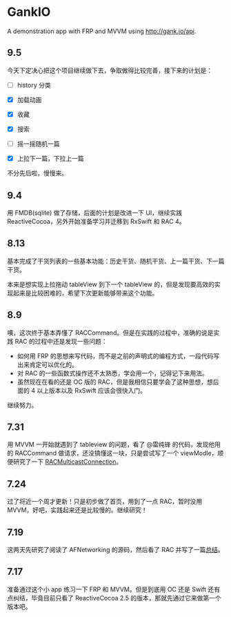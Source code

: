 # GankIO
A demonstration app with FRP and MVVM using http://gank.io/api.

## 9.5

今天下定决心把这个项目继续做下去，争取做得比较完善，接下来的计划是：

- [ ] history 分类

- [x] 加载动画

- [x] 收藏

- [x] 搜索

- [ ] 摇一摇随机一篇

- [x] 上拉下一篇，下拉上一篇

不分先后啦，慢慢来。

## 9.4

用 FMDB(sqlite) 做了存储，后面的计划是改进一下 UI，继续实践 ReactiveCocoa，另外开始准备学习并迁移到 RxSwift 和 RAC 4。

## 8.13

基本完成了干货列表的一些基本功能：历史干货、随机干货、上一篇干货、下一篇干货。

本来是想实现上拉拖动 tableView 到下一个 tableView 的，但是发现要高效的实现起来是比较困难的，希望下次更新能够带来这个功能。

## 8.9

噢，这次终于基本弄懂了 RACCommand。但是在实践的过程中，准确的说是实践 RAC 的过程中还是发现一些问题：

- 如何用 FRP 的思想来写代码，而不是之前的声明式的编程方式，一段代码写出来肯定可以优化的。
- 对 RAC 的一些函数式操作还不太熟悉，学会用一个，记得记下来用法。
- 虽然现在在看的还是 OC 版的 RAC，但是我相信只要学会了这种思想，想后面的 4 以上版本以及 RxSwift 应该会很快入门。

继续努力。

## 7.31

用 MVVM 一开始就遇到了 tableview 的问题，看了 @雷纯锋 的代码，发现他用的 RACCommand 做请求，还没搞懂这一块，只是尝试写了一个 viewModle，顺便研究了一下 [RACMulticastConnection](http://www.jianshu.com/p/ad91314ccf66)。

## 7.24

过了将近一个周才更新！只是初步做了首页，用到了一点 RAC，暂时没用 MVVM，好吧，实践起来还是比较慢的。继续研究！

## 7.19

这两天先研究了阅读了 AFNetworking 的源码，然后看了 RAC 并写了一篇[总结](http://www.jianshu.com/p/678ca949f902)。
## 7.17 
准备通过这个小 app 练习一下 FRP 和 MVVM。但是到底用 OC 还是 Swift 还有点纠结，毕竟目前只看了 ReactiveCocoa 2.5 的版本，那就先通过它来做第一个版本吧。
